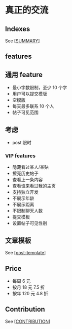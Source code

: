 # 真正的交流

## Indexes

See [[SUMMARY]]

## features

## 通用 feature

- 最小字数限制，至少 10 个字
- 用户可以提交模版
- 空模版
- 每天最多联系 10 个人
- 帖子可见范围

## 考虑

- post 限时

### VIP features

- 隐藏看过某人/某贴
- 擦亮历史帖子
- 查看上一条内容
- 查看谁来看过我的主页
- 支持独立开发
- 不展示年龄
- 不展示距离
- 不限制聊天人数
- 提交模板
- 设置帖子可见性别

## 文章模板

See [[post-template]]

## Price

- 每周 6 元
- 按月 18 元 7.5 折
- 按年 120 元 4.8 折

## Contribution

See [[CONTRIBUTION]]

[//begin]: # "Autogenerated link references for markdown compatibility"
[SUMMARY]: SUMMARY.md "Summary"
[post-template]: docs/product/post-template.md "帖子文案模版"
[CONTRIBUTION]: CONTRIBUTION.md "Contribution"
[//end]: # "Autogenerated link references"
